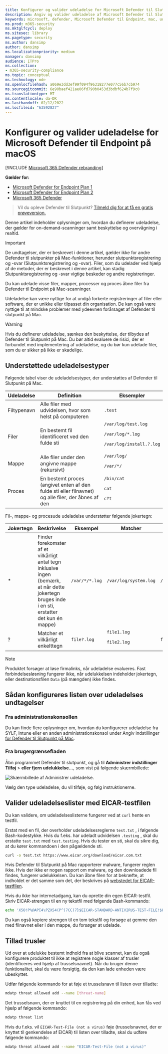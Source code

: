 ```yaml
---
title: Konfigurer og valider udeladelse for Microsoft Defender til Slutpunkt på Mac
description: Angiv og valider udeladelse af Microsoft Defender til Slutpunkt på Mac. Udeladelse kan angives for filer, mapper og processer.
keywords: microsoft, defender, Microsoft Defender til Endpoint, mac, udeladelse, scanninger, antivirus
ms.prod: m365-security
ms.mktglfcycl: deploy
ms.sitesec: library
ms.pagetype: security
ms.author: dansimp
author: dansimp
ms.localizationpriority: medium
manager: dansimp
audience: ITPro
ms.collection:
- m365-security-compliance
ms.topic: conceptual
ms.technology: mde
ms.openlocfilehash: a069e3dd3ef99f094f96318277e077c56b7cb974
ms.sourcegitcommit: 6e90baef421ae06fd790b0453d3bdbf624b7f9c0
ms.translationtype: MT
ms.contentlocale: da-DK
ms.lasthandoff: 02/12/2022
ms.locfileid: "63592827"
---
```

# <a name="configure-and-validate-exclusions-for-microsoft-defender-for-endpoint-on-macos"></a>Konfigurer og valider udeladelse for Microsoft Defender til Endpoint på macOS

[!INCLUDE [Microsoft 365 Defender rebranding](../../includes/microsoft-defender.md)]


**Gælder for:**
- [Microsoft Defender for Endpoint Plan 1](https://go.microsoft.com/fwlink/p/?linkid=2154037)
- [Microsoft Defender for Endpoint Plan 2](https://go.microsoft.com/fwlink/p/?linkid=2154037)
- [Microsoft 365 Defender](https://go.microsoft.com/fwlink/?linkid=2118804)

> Vil du opleve Defender til Slutpunkt? [Tilmeld dig for at få en gratis prøveversion.](https://signup.microsoft.com/create-account/signup?products=7f379fee-c4f9-4278-b0a1-e4c8c2fcdf7e&ru=https://aka.ms/MDEp2OpenTrial?ocid=docs-wdatp-investigateip-abovefoldlink)

Denne artikel indeholder oplysninger om, hvordan du definerer udeladelse, der gælder for on-demand-scanninger samt beskyttelse og overvågning i realtid.

> [!IMPORTANT]
> De undtagelser, der er beskrevet i denne artikel, gælder ikke for andre Defender til slutpunkter på Mac-funktioner, herunder slutpunktsregistrering og -svar (Slutpunktsregistrering og -svar). Filer, som du udelader ved hjælp af de metoder, der er beskrevet i denne artikel, kan stadig Slutpunktsregistrering og -svar vigtige beskeder og andre registreringer.

Du kan udelade visse filer, mapper, processer og proces åbne filer fra Defender til Endpoint på Mac-scanninger.

Udeladelse kan være nyttige for at undgå forkerte registreringer af filer eller software, der er unikke eller tilpasset din organisation. De kan også være nyttige til at mindske problemer med ydeevnen forårsaget af Defender til slutpunkt på Mac.

> [!WARNING]
> Hvis du definerer udeladelse, sænkes den beskyttelse, der tilbydes af Defender til Slutpunkt på Mac. Du bør altid evaluere de risici, der er forbundet med implementering af udeladelse, og du bør kun udelade filer, som du er sikker på ikke er skadelige.

## <a name="supported-exclusion-types"></a>Understøttede udeladelsestyper

Følgende tabel viser de udeladelsestyper, der understøttes af Defender til Slutpunkt på Mac.

Udeladelse|Definition|Eksempler
---|---|---
Filtypenavn|Alle filer med udvidelsen, hvor som helst på computeren|`.test`
Filer|En bestemt fil identificeret ved den fulde sti|`/var/log/test.log` <p> `/var/log/*.log` <p> `/var/log/install.?.log`
Mappe|Alle filer under den angivne mappe (rekursivt)|`/var/log/` <p> `/var/*/`
Proces|En bestemt proces (angivet enten af den fulde sti eller filnavnet) og alle filer, der åbnes af den|`/bin/cat` <p> `cat` <p> `c?t`

Fil-, mappe- og procesude udeladelse understøtter følgende jokertegn:

Jokertegn|Beskrivelse|Eksempel|Matcher|Er ikke ens
---|---|---|---|---
\*|Finder forekomster af et vilkårligt antal tegn inklusive ingen (bemærk, at når dette jokertegn bruges inde i en sti, erstatter det kun én mappe)|`/var/*/*.log`|`/var/log/system.log`|`/var/log/nested/system.log`
?|Matcher et vilkårligt enkelttegn|`file?.log`|`file1.log` <p> `file2.log`|`file123.log`

> [!NOTE]
> Produktet forsøger at løse firmalinks, når udeladelse evalueres. Fast forbindelsesløsning fungerer ikke, når udelukkelsen indeholder jokertegn, eller destinationsfilen `Data` (på mængden) ikke findes.

## <a name="how-to-configure-the-list-of-exclusions"></a>Sådan konfigureres listen over udeladelses undtagelser

### <a name="from-the-management-console"></a>Fra administrationskonsollen

Du kan finde flere oplysninger om, hvordan du konfigurerer udeladelse fra SYLF, Intune eller en anden administrationskonsol under Angiv indstillinger [for Defender til Slutpunkt på Mac](mac-preferences.md).

### <a name="from-the-user-interface"></a>Fra brugergrænsefladen

Åbn programmet Defender til slutpunkt, og gå til **Administrer indstillinger Tilføj** \> **eller fjern udelukkelse...**, som vist på følgende skærmbillede:

![Skærmbillede af Administrer udeladelse.](images/mdatp-37-exclusions.png)

Vælg den type udeladelse, du vil tilføje, og følg instruktionerne.

## <a name="validate-exclusions-lists-with-the-eicar-test-file"></a>Valider udeladelseslister med EICAR-testfilen

Du kan validere, om udeladelseslisterne fungerer ved at `curl` hente en testfil.

Erstat med en fil, der overholder udeladelsesreglerne `test.txt` , i følgende Bash-kodestykke. Hvis du f.eks. har udeladt udvidelsen `.testing` , skal du erstatte `test.txt` med `test.testing`. Hvis du tester en sti, skal du sikre dig, at du kører kommandoen i den pågældende sti.

```bash
curl -o test.txt https://www.eicar.org/download/eicar.com.txt
```

Hvis Defender til Slutpunkt på Mac rapporterer malware, fungerer reglen ikke. Hvis der ikke er nogen rapport om malware, og den downloadede fil findes, fungerer udelukkelsen. Du kan åbne filen for at bekræfte, at indholdet er det samme som det, der beskrives på [webstedet for EICAR-testfilen](http://2016.eicar.org/86-0-Intended-use.html).

Hvis du ikke har internetadgang, kan du oprette din egen EICAR-testfil. Skriv EICAR-strengen til en ny tekstfil med følgende Bash-kommando:

```bash
echo 'X5O!P%@AP[4\PZX54(P^)7CC)7}$EICAR-STANDARD-ANTIVIRUS-TEST-FILE!$H+H*' > test.txt
```

Du kan også kopiere strengen til en tom tekstfil og forsøge at gemme den med filnavnet eller i den mappe, du forsøger at udelade.

## <a name="allow-threats"></a>Tillad trusler

Ud over at udelukke bestemt indhold fra at blive scannet, kan du også konfigurere produktet til ikke at registrere nogle klasser af trusler (identificeres ved hjælp af trusselsnavnet). Når du bruger denne funktionalitet, skal du være forsigtig, da den kan lade enheden være ubeskyttet.

Udfør følgende kommando for at føje et trusselsnavn til listen over tilladte:

```bash
mdatp threat allowed add --name [threat-name]
```

Det trusselsnavn, der er knyttet til en registrering på din enhed, kan fås ved hjælp af følgende kommando:

```bash
mdatp threat list
```

Hvis du f.eks. vil `EICAR-Test-File (not a virus)` føje (trusselsnavnet, der er knyttet til genkendelse af EICAR) til listen over tilladte, skal du udføre følgende kommando:

```bash
mdatp threat allowed add --name "EICAR-Test-File (not a virus)"
```
